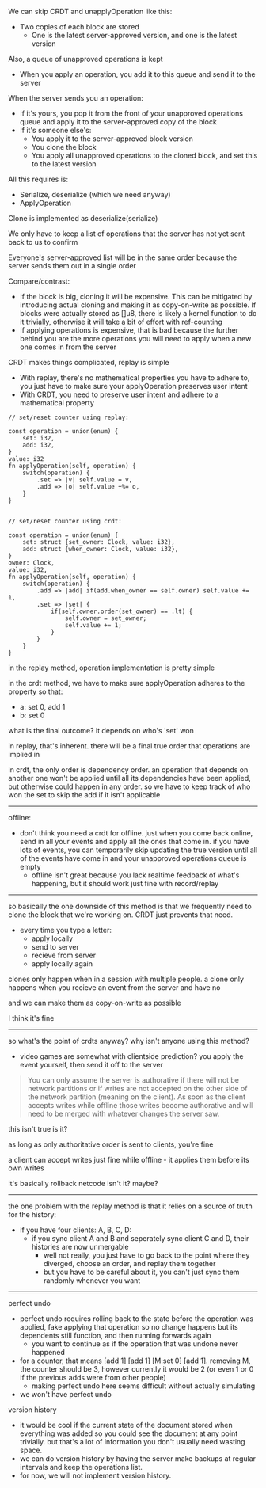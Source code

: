 
We can skip CRDT and unapplyOperation like this:

- Two copies of each block are stored
  - One is the latest server-approved version, and one is the latest version
  
Also, a queue of unapproved operations is kept
- When you apply an operation, you add it to this queue and send it to the server

When the server sends you an operation:
- If it's yours, you pop it from the front of your unapproved operations queue and apply
  it to the server-approved copy of the block
- If it's someone else's:
  - You apply it to the server-approved block version
  - You clone the block
  - You apply all unapproved operations to the cloned block, and set this to the latest version

All this requires is:
- Serialize, deserialize (which we need anyway)
- ApplyOperation

Clone is implemented as deserialize(serialize)

We only have to keep a list of operations that the server has not yet sent back to us to confirm

Everyone's server-approved list will be in the same order because the server sends them out in a single order



Compare/contrast:

- If the block is big, cloning it will be expensive. This can be mitigated by introducing actual cloning and making it as copy-on-write as possible. If blocks were actually stored as []u8, there is likely a kernel function to do it trivially, otherwise it will take a bit of effort with ref-counting
- If applying operations is expensive, that is bad because the further behind you are the more operations you will need to apply when a new one comes in from the server


CRDT makes things complicated, replay is simple

- With replay, there's no mathematical properties you have to adhere to, you just have to make sure your applyOperation preserves user intent
- With CRDT, you need to preserve user intent and adhere to a mathematical property

```zig
// set/reset counter using replay:

const operation = union(enum) {
    set: i32,
    add: i32,
}
value: i32
fn applyOperation(self, operation) {
    switch(operation) {
        .set => |v| self.value = v,
        .add => |o| self.value +%= o,
    }
}


// set/reset counter using crdt:

const operation = union(enum) {
    set: struct {set_owner: Clock, value: i32},
    add: struct {when_owner: Clock, value: i32},
}
owner: Clock,
value: i32,
fn applyOperation(self, operation) {
    switch(operation) {
        .add => |add| if(add.when_owner == self.owner) self.value += 1,
        .set => |set| {
            if(self.owner.order(set_owner) == .lt) {
                self.owner = set_owner;
                self.value += 1;
            }
        }
    }
}
```

in the replay method, operation implementation is pretty simple

in the crdt method, we have to make sure applyOperation adheres to the property so that:
- a: set 0, add 1
- b: set 0

what is the final outcome? it depends on who's 'set' won

in replay, that's inherent. there will be a final true order that operations are implied in

in crdt, the only order is dependency order. an operation that depends on another one won't be applied until all its dependencies have been applied, but otherwise could happen in any order. so we have to keep track of who won the set to skip the add if it isn't applicable

---

offline:

- don't think you need a crdt for offline. just when you come back online, send in all your events and apply all the ones that come in. if you have lots of events, you can temporarily skip updating the true version until all of the events have come in and your unapproved operations queue is empty
  - offline isn't great because you lack realtime feedback of what's happening, but it should work just fine with record/replay

---

so basically the one downside of this method is that we frequently need to clone the block that we're working on. CRDT just prevents that need.

- every time you type a letter:
  - apply locally
  - send to server
  - recieve from server
  - apply locally again

clones only happen when in a session with multiple people. a clone only happens when you recieve
an event from the server and have no 

and we can make them as copy-on-write as possible

I think it's fine

---

so what's the point of crdts anyway? why isn't anyone using this method?

- video games are somewhat with clientside prediction? you apply the event yourself, then send it off to the server

> You can only assume the server is authorative if there will not be network partitions or if writes are not accepted on the other side of the network partition (meaning on the client). As soon as the client accepts writes while offline those writes become authorative and will need to be merged with whatever changes the server saw.

this isn't true is it?

as long as only authoritative order is sent to clients, you're fine

a client can accept writes just fine while offline - it applies them before its own writes

it's basically rollback netcode isn't it? maybe?

---

the one problem with the replay method is that it relies on a source of truth for the history:

- if you have four clients: A, B, C, D:
  - if you sync client A and B and seperately sync client C and D, their histories are now unmergable
    - well not really, you just have to go back to the point where they diverged, choose an order, and replay them together
    - but you have to be careful about it, you can't just sync them randomly whenever you want

---

perfect undo

- perfect undo requires rolling back to the state before the operation was applied, fake applying that operation so
no change happens but its dependents still function, and then running forwards again
  - you want to continue as if the operation that was undone never happened
- for a counter, that means [add 1] [add 1] [M:set 0] [add 1]. removing M, the counter should be 3, however currently it would be 2 (or even 1 or 0 if the previous adds were from other people)
  - making perfect undo here seems difficult without actually simulating
- we won't have perfect undo

version history

- it would be cool if the current state of the document stored when everything was added so you could see the document at any point trivially. but that's a lot of information you don't usually need wasting space.
- we can do version history by having the server make backups at regular intervals and keep the operations list.
- for now, we will not implement version history.